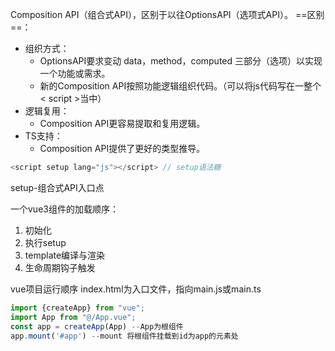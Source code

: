 Composition API（组合式API），区别于以往OptionsAPI（选项式API）。
==区别==：
- 组织方式：
	- OptionsAPI要求变动 data，method，computed 三部分（选项）以实现一个功能或需求。
	- 新的Composition API按照功能逻辑组织代码。（可以将js代码写在一整个< script >当中）
- 逻辑复用：
	- Composition API更容易提取和复用逻辑。
- TS支持：
	- Composition API提供了更好的类型推导。



```js
<script setup lang="js"></script> // setup语法糖
```
setup-组合式API入口点

一个vue3组件的加载顺序：
1. 初始化
2. 执行setup
3. template编译与渲染
4. 生命周期钩子触发

vue项目运行顺序
index.html为入口文件，指向main.js或main.ts
```js
import {createApp} from "vue";
import App from "@/App.vue";
const app = createApp(App) --App为根组件
app.mount('#app') --mount 将根组件挂载到id为app的元素处
```

